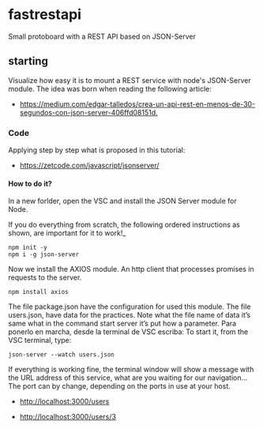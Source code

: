 # fastrestapi

Small protoboard with a REST API based on JSON-Server

## starting

Visualize how easy it is to mount a REST service with node's JSON-Server module. The idea was born when reading the following article:

* <https://medium.com/edgar-talledos/crea-un-api-rest-en-menos-de-30-segundos-con-json-server-406ffd08151d.>

### Code

Applying step by step what is proposed in this tutorial:  

* <https://zetcode.com/javascript/jsonserver/>  

#### How to do it?

In a new forlder, open the VSC and install the JSON Server module for Node.

If you do everything from scratch, the following ordered instructions as shown, are important for it to work!_ 

```text
npm init -y
npm i -g json-server
```

Now we install the AXIOS module. An http client that processes promises in requests to the server.

```text
npm install axios
```

The file package.json have the configuration for used this module.
The file users.json, have data for the practices. Note what the file name of data it’s same what in the command start server it’s put how a parameter.
Para ponerlo en marcha, desde la terminal de VSC escriba: 
To start it, from the VSC terminal, type:

```text
json-server --watch users.json
```

If everything is working fine, the terminal window will show a message with the URL address of this service, what are you waiting for our navigation... The port can by change, depending on the ports in use at your host.

* <http://localhost:3000/users>

* <http://localhost:3000/users/3>
